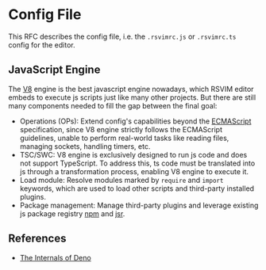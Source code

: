 # Config File

This RFC describes the config file, i.e. the `.rsvimrc.js` or `.rsvimrc.ts` config for the editor.

## JavaScript Engine

The [V8](https://v8.dev/) engine is the best javascript engine nowadays, which RSVIM editor embeds to execute js scripts just like many other projects. But there are still many components needed to fill the gap between the final goal:

- Operations (OPs): Extend config's capabilities beyond the [ECMAScript](https://ecma-international.org/publications-and-standards/standards/ecma-262/) specification, since V8 engine strictly follows the ECMAScript guidelines, unable to perform real-world tasks like reading files, managing sockets, handling timers, etc.
- TSC/SWC: V8 engine is exclusively designed to run js code and does not support TypeScript. To address this, ts code must be translated into js through a transformation process, enabling V8 engine to execute it.
- Load module: Resolve modules marked by `require` and `import` keywords, which are used to load other scripts and third-party installed plugins.
- Package management: Manage third-party plugins and leverage existing js package registry [npm](https://www.npmjs.com/) and [jsr](https://jsr.io/).

## References

- [The Internals of Deno](https://choubey.gitbook.io/internals-of-deno)
